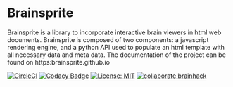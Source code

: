 # Brainsprite
Brainsprite is a library to incorporate interactive brain viewers in html web documents. Brainsprite is composed of two components: a javascript rendering engine, and a python API used to populate an html template with all necessary data and meta data. The documentation of the project can be found on https:brainsprite.github.io 

[![CircleCI](https://circleci.com/gh/brainsprite/brainsprite.svg?style=svg)](https://circleci.com/gh/brainsprite/brainsprite) [![Codacy Badge](https://api.codacy.com/project/badge/Grade/8ad58f155f3544209fa01fb4ed87eadc)](https://www.codacy.com/gh/brainsprite/brainsprite?utm_source=github.com&amp;utm_medium=referral&amp;utm_content=brainsprite/brainsprite&amp;utm_campaign=Badge_Grade) [![License: MIT](https://img.shields.io/badge/License-MIT-blue.svg)](https://opensource.org/licenses/MIT) [![collaborate brainhack](https://img.shields.io/badge/collaborate-brainhack-FF69A4.svg)](https://mattermost.brainhack.org/brainhack/channels/brainsprite)
